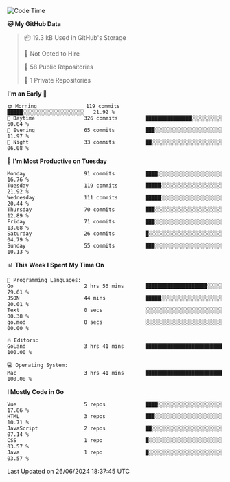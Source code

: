 <!--START_SECTION:waka-->
![Code Time](http://img.shields.io/badge/Code%20Time-1%2C148%20hrs%2034%20mins-blue)

**🐱 My GitHub Data** 

> 📦 19.3 kB Used in GitHub's Storage 
 > 
> 🚫 Not Opted to Hire
 > 
> 📜 58 Public Repositories 
 > 
> 🔑 1 Private Repositories 
 > 
**I'm an Early 🐤** 

```text
🌞 Morning                119 commits         █████░░░░░░░░░░░░░░░░░░░░   21.92 % 
🌆 Daytime                326 commits         ███████████████░░░░░░░░░░   60.04 % 
🌃 Evening                65 commits          ███░░░░░░░░░░░░░░░░░░░░░░   11.97 % 
🌙 Night                  33 commits          ██░░░░░░░░░░░░░░░░░░░░░░░   06.08 % 
```
📅 **I'm Most Productive on Tuesday** 

```text
Monday                   91 commits          ████░░░░░░░░░░░░░░░░░░░░░   16.76 % 
Tuesday                  119 commits         █████░░░░░░░░░░░░░░░░░░░░   21.92 % 
Wednesday                111 commits         █████░░░░░░░░░░░░░░░░░░░░   20.44 % 
Thursday                 70 commits          ███░░░░░░░░░░░░░░░░░░░░░░   12.89 % 
Friday                   71 commits          ███░░░░░░░░░░░░░░░░░░░░░░   13.08 % 
Saturday                 26 commits          █░░░░░░░░░░░░░░░░░░░░░░░░   04.79 % 
Sunday                   55 commits          ███░░░░░░░░░░░░░░░░░░░░░░   10.13 % 
```


📊 **This Week I Spent My Time On** 

```text
💬 Programming Languages: 
Go                       2 hrs 56 mins       ████████████████████░░░░░   79.61 % 
JSON                     44 mins             █████░░░░░░░░░░░░░░░░░░░░   20.01 % 
Text                     0 secs              ░░░░░░░░░░░░░░░░░░░░░░░░░   00.38 % 
go.mod                   0 secs              ░░░░░░░░░░░░░░░░░░░░░░░░░   00.00 % 

🔥 Editors: 
GoLand                   3 hrs 41 mins       █████████████████████████   100.00 % 

💻 Operating System: 
Mac                      3 hrs 41 mins       █████████████████████████   100.00 % 
```

**I Mostly Code in Go** 

```text
Vue                      5 repos             ████░░░░░░░░░░░░░░░░░░░░░   17.86 % 
HTML                     3 repos             ███░░░░░░░░░░░░░░░░░░░░░░   10.71 % 
JavaScript               2 repos             ██░░░░░░░░░░░░░░░░░░░░░░░   07.14 % 
CSS                      1 repo              █░░░░░░░░░░░░░░░░░░░░░░░░   03.57 % 
Java                     1 repo              █░░░░░░░░░░░░░░░░░░░░░░░░   03.57 % 
```




 Last Updated on 26/06/2024 18:37:45 UTC
<!--END_SECTION:waka-->
